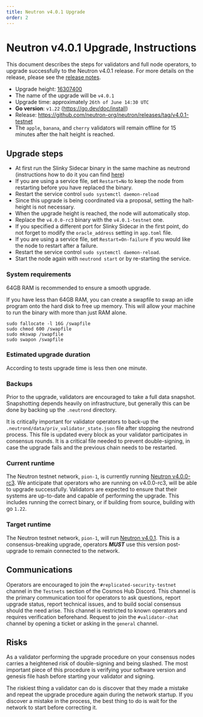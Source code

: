 ```yaml
---
title: Neutron v4.0.1 Upgrade
order: 2
---
```

<!-- markdown-link-check-disable -->

# Neutron v4.0.1 Upgrade, Instructions

This document describes the steps for validators and full node operators, to upgrade successfully to the Neutron v4.0.1 release. For more details on the release, please see the [release notes](https://github.com/neutron-org/neutron/releases/tag/v4.0.1).

* Upgrade height: [16307400](https://www.mintscan.io/neutron-testnet/block/16307400)
* The name of the upgrade will be `v4.0.1`
* Upgrade time: approximately `26th of June 14:30 UTC`
* **Go version**: `v1.22` (https://go.dev/doc/install)
* Release: https://github.com/neutron-org/neutron/releases/tag/v4.0.1-testnet
* The `apple`, `banana`, and `cherry` validators will remain offline for 15 minutes after the halt height is reached.

## Upgrade steps

* At first run the Slinky Sidecar binary in the same machine as neutrond (instructions how to do it you can find
[here](https://docs.skip.money/slinky/integrations/neutron/))
* If you are using a service file, set `Restart=No` to keep the node from restarting before you have replaced the binary.
* Restart the service control `sudo systemctl daemon-reload`
* Since this upgrade is being coordinated via a proposal, setting the halt-height is not necessary.
* When the upgrade height is reached, the node will automatically stop.
* Replace the `v4.0.0-rc3` binary with the `v4.0.1-testnet` one.
* If you specified a different port for Slinky Sidecar in the first point, do not forget to modify the `oracle_address` setting in `app.toml` file.
* If you are using a service file, set `Restart=On-failure` if you would like the node to restart after a failure.
* Restart the service control `sudo systemctl daemon-reload`.
* Start the node again with `neutrond start` or by re-starting the service.

### System requirements

64GB RAM is recommended to ensure a smooth upgrade.

If you have less than 64GB RAM, you can create a swapfile to swap an idle program onto the hard disk to free up memory. This will allow your machine to run the binary with more than just RAM alone.

```shell
sudo fallocate -l 16G /swapfile
sudo chmod 600 /swapfile
sudo mkswap /swapfile
sudo swapon /swapfile
```

### Estimated upgrade duration

According to tests upgrade time is less then one minute.

### Backups

Prior to the upgrade, validators are encouraged to take a full data snapshot. Snapshotting depends heavily on infrastructure, but generally this can be done by backing up the `.neutrond` directory.

It is critically important for validator operators to back-up the `.neutrond/data/priv_validator_state.json` file after stopping the neutrond process. This file is updated every block as your validator participates in consensus rounds. It is a critical file needed to prevent double-signing, in case the upgrade fails and the previous chain needs to be restarted.

### Current runtime

The Neutron testnet network, `pion-1`, is currently running [Neutron v4.0.0-rc3](https://github.com/neutron-org/neutron/releases/tag/v4.0.0-rc3). We anticipate that operators who are running on v4.0.0-rc3, will be able to upgrade successfully. Validators are expected to ensure that their systems are up-to-date and capable of performing the upgrade. This includes running the correct binary, or if building from source, building with go `1.22`.

### Target runtime

The Neutron testnet network, `pion-1`, will run [Neutron v4.0.1](https://github.com/neutron-org/neutron/releases/tag/v4.0.1). This is a consensus-breaking upgrade, operators _**MUST**_ use this version post-upgrade to remain connected to the network.

## Communications

Operators are encouraged to join the `#replicated-security-testnet` channel in the `Testnets` section of the Cosmos Hub Discord. This channel is the primary communication tool for operators to ask questions, report upgrade status, report technical issues, and to build social consensus should the need arise. This channel is restricted to known operators and requires verification beforehand. Request to join the `#validator-chat` channel by opening a ticket or asking in the `general` channel.

## Risks

As a validator performing the upgrade procedure on your consensus nodes carries a heightened risk of double-signing and being slashed. The most important piece of this procedure is verifying your software version and genesis file hash before starting your validator and signing.

The riskiest thing a validator can do is discover that they made a mistake and repeat the upgrade procedure again during the network startup. If you discover a mistake in the process, the best thing to do is wait for the network to start before correcting it.

<!-- markdown-link-check-enable -->
